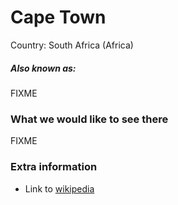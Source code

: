 # Cape Town

Country: South Africa (Africa)

##### Also known as:

FIXME

### What we would like to see there

FIXME

### Extra information

- Link to [wikipedia](https://wikipedia.com/FIXME)


